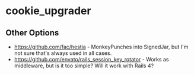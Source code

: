 # cookie_upgrader

## Other Options

- https://github.com/fac/hestia - MonkeyPunches into SignedJar, but I'm not sure that's always used in all cases.
- https://github.com/envato/rails_session_key_rotator - Works as middleware, but is it too simple? Will it work with Rails 4?
